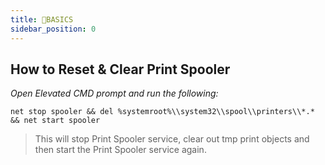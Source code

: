 ```yaml
---
title: 📒BASICS
sidebar_position: 0
---
```


## How to Reset & Clear Print Spooler
*Open Elevated CMD prompt and run the following:*
```
net stop spooler && del %systemroot%\\system32\\spool\\printers\\*.* && net start spooler
```
> This will stop Print Spooler service, clear out tmp print objects and then start the Print Spooler service again.

